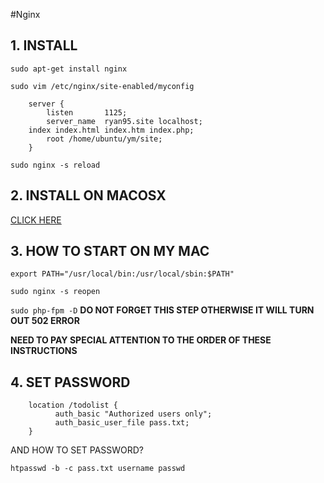 #Nginx
## 1. INSTALL

`sudo apt-get install nginx`

`sudo vim /etc/nginx/site-enabled/myconfig`

        server {
            listen       1125;
            server_name  ryan95.site localhost;
        index index.html index.htm index.php;
            root /home/ubuntu/ym/site;
        }

`sudo nginx -s reload`


## 2. INSTALL ON MACOSX

[CLICK HERE](http://avnpc.com/pages/install-lnmp-on-osx)

## 3. HOW TO START ON MY MAC

`export PATH="/usr/local/bin:/usr/local/sbin:$PATH"`

`sudo nginx -s reopen`

`sudo php-fpm -D`
**DO NOT FORGET THIS STEP OTHERWISE IT WILL TURN OUT 502 ERROR**

**NEED TO PAY SPECIAL ATTENTION TO THE ORDER OF THESE INSTRUCTIONS**


## 4. SET PASSWORD

        location /todolist {
              auth_basic "Authorized users only";
              auth_basic_user_file pass.txt;
        }

AND HOW TO SET PASSWORD?

`htpasswd -b -c pass.txt username passwd`
